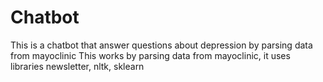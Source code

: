 # Chatbot
This is a chatbot that answer questions about depression by parsing data from mayoclinic
This works by parsing data from mayoclinic, it uses libraries newsletter, nltk, sklearn

